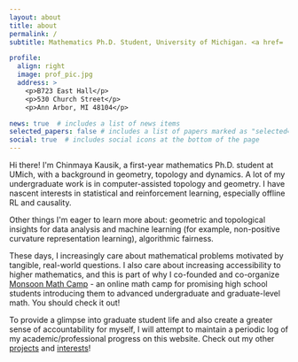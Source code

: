```yaml
---
layout: about
title: about
permalink: /
subtitle: Mathematics Ph.D. Student, University of Michigan. <a href= 'https://drive.google.com/file/d/1pV7LDvrkQnjGSgIWx_p1lZVHNNT9oOgp/view?usp=sharing'>CV</a>.

profile:
  align: right
  image: prof_pic.jpg
  address: >
    <p>B723 East Hall</p>
    <p>530 Church Street</p>
    <p>Ann Arbor, MI 48104</p>

news: true  # includes a list of news items
selected_papers: false # includes a list of papers marked as "selected={true}"
social: true  # includes social icons at the bottom of the page
---
```


Hi there! I'm Chinmaya Kausik, a first-year mathematics Ph.D. student at UMich, with a background in geometry, topology and dynamics. A lot of my undergraduate work is in computer-assisted topology and geometry. I have nascent interests in statistical and reinforcement learning, especially offline RL and causality. 

Other things I'm eager to learn more about: geometric and topological insights for data analysis and machine learning (for example, non-positive curvature representation learning), algorithmic fairness.

These days, I increasingly care about mathematical problems motivated by tangible, real-world questions. I also care about increasing accessibility to higher mathematics, and this is part of why I co-founded and co-organize [Monsoon Math Camp](https://www.monsoonmath.org) - an online math camp for promising high school students introducing them to advanced undergraduate and graduate-level math. You should check it out! 

To provide a glimpse into graduate student life and also create a greater sense of accountability for myself, I will attempt to maintain a periodic log of my academic/professional progress on this website. Check out my other [projects](projects) and [interests](more)!
